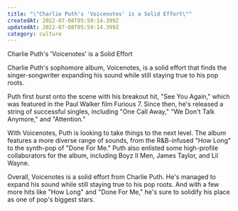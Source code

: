 ```yaml
---
title: "\"Charlie Puth's 'Voicenotes' is a Solid Effort\""
createdAt: 2022-07-08T05:59:14.399Z
updatedAt: 2022-07-08T05:59:14.399Z
category: culture
---
```


Charlie Puth's 'Voicenotes' is a Solid Effort

Charlie Puth's sophomore album, Voicenotes, is a solid effort that finds the singer-songwriter expanding his sound while still staying true to his pop roots.

Puth first burst onto the scene with his breakout hit, "See You Again," which was featured in the Paul Walker film Furious 7. Since then, he's released a string of successful singles, including "One Call Away," "We Don't Talk Anymore," and "Attention."

With Voicenotes, Puth is looking to take things to the next level. The album features a more diverse range of sounds, from the R&B-infused "How Long" to the synth-pop of "Done For Me." Puth also enlisted some high-profile collaborators for the album, including Boyz II Men, James Taylor, and Lil Wayne.

Overall, Voicenotes is a solid effort from Charlie Puth. He's managed to expand his sound while still staying true to his pop roots. And with a few more hits like "How Long" and "Done For Me," he's sure to solidify his place as one of pop's biggest stars.

